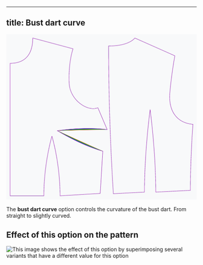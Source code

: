 ***

## title: Bust dart curve

![The effect of the bust dart curve option on the pattern](sample.png)

The **bust dart curve** option controls the curvature of the bust dart.
From straight to slightly curved.

## Effect of this option on the pattern

![This image shows the effect of this option by superimposing several variants that have a different value for this option](bella\_bustdartcurve\_sample.svg "Effect of this option on the pattern")
